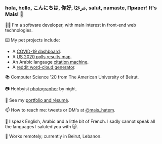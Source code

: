 ### hola, hello, こんにちは, 你好, مَرحَبًَا, salut, namaste, Привет! It's Mais! 👋

:woman_technologist: I'm a software developer, with main interest in front-end web technologies.

:keyboard: My pet projects include:
  - A [COVID-19 dashboard](https://itsmais.github.io/arab-covid-19-stats/).
  - A [US 2020 polls results map](https://itsmais.github.io/us-presidential-elections-map/).
  - An Arabic langauge [citation machine](https://arabic-citation-machine.vercel.app/).
  - A [reddit word-cloud generator](https://www.anychart.com/blog/2020/11/25/reddit-data-word-cloud-visualization/).

📚 Computer Science '20 from The American University of Beirut.

:camera: Hobbyist [photographer](https://500px.com/maishatem) by night.

🔖 See my [portfolio and résumé](https://itsmais.github.io/).

📫 How to reach me: tweets or DM's at [@mais_hatem](https://twitter.com/mais_hatem).

💬 I speak English, Arabic and a little bit of French. I sadly cannot speak all the languages I saluted you with 😿.

📍 Works remotely; currently in Beirut, Lebanon.


<!--
**itsmais/itsmais** is a ✨ _special_ ✨ repository because its `README.md` (this file) appears on your GitHub profile.

Here are some ideas to get you started:
🧉
- 🔭 I’m currently working on ...
- 🌱 I’m currently learning ...
- 👯 I’m looking to collaborate on ...
- 🤔 I’m looking for help with ...
- 💬 Ask me about ...
- 📫 How to reach me: ...
- 😄 Pronouns: ...
- ⚡ Fun fact: ...
-->
